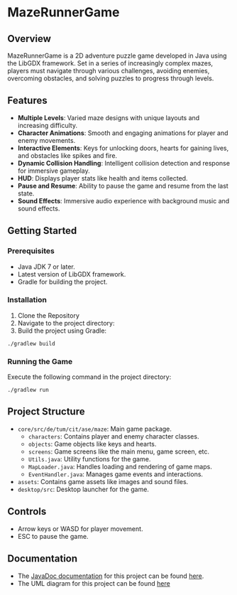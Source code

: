 # MazeRunnerGame

## Overview
MazeRunnerGame is a 2D adventure puzzle game developed in Java using the LibGDX framework. Set in a series of increasingly complex mazes, players must navigate through various challenges, avoiding enemies, overcoming obstacles, and solving puzzles to progress through levels.

## Features
- **Multiple Levels**: Varied maze designs with unique layouts and increasing difficulty.
- **Character Animations**: Smooth and engaging animations for player and enemy movements.
- **Interactive Elements**: Keys for unlocking doors, hearts for gaining lives, and obstacles like spikes and fire.
- **Dynamic Collision Handling**: Intelligent collision detection and response for immersive gameplay.
- **HUD**: Displays player stats like health and items collected.
- **Pause and Resume**: Ability to pause the game and resume from the last state.
- **Sound Effects**: Immersive audio experience with background music and sound effects.

## Getting Started
### Prerequisites
- Java JDK 7 or later.
- Latest version of LibGDX framework.
- Gradle for building the project.

### Installation
1. Clone the Repository
2. Navigate to the project directory:
3. Build the project using Gradle:
```shell
./gradlew build
```


### Running the Game
Execute the following command in the project directory:
```shell
./gradlew run
```


## Project Structure
- `core/src/de/tum/cit/ase/maze`: Main game package.
    - `characters`: Contains player and enemy character classes.
    - `objects`: Game objects like keys and hearts.
    - `screens`: Game screens like the main menu, game screen, etc.
    - `Utils.java`: Utility functions for the game.
    - `MapLoader.java`: Handles loading and rendering of game maps.
    - `EventHandler.java`: Manages game events and interactions.
- `assets`: Contains game assets like images and sound files.
- `desktop/src`: Desktop launcher for the game.

## Controls
- Arrow keys or WASD for player movement.
- ESC to pause the game.

## Documentation
- The [JavaDoc documentation](JavaDocs/index.html) for this project can be found [here](JavaDocs/index.html).
- The UML diagram for this project can be found [here](https://www.figma.com/file/LgbfVA646i5ApL4H32CD35/UML?type=whiteboard&node-id=0%3A1&t=xPXanqFMPSHzNOUv-1)

